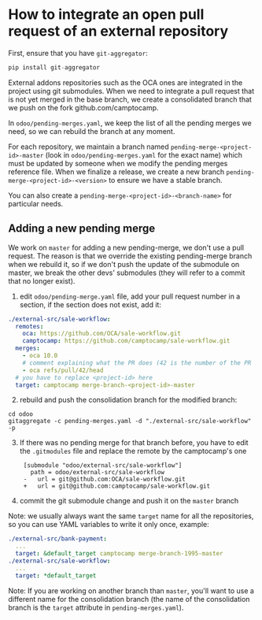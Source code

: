 <!--
This file has been generated with 'invoke project.sync'.
Do not modify. Any manual change will be lost.
-->
# How to integrate an open pull request of an external repository

First, ensure that you have `git-aggregator`:

```python
pip install git-aggregator
```

External addons repositories such as the OCA ones are integrated in the project
using git submodules.  When we need to integrate a pull request that is not yet
merged in the base branch, we create a consolidated branch that we push on the fork
github.com/camptocamp.

In `odoo/pending-merges.yaml`, we keep the list of all the pending merges we
need, so we can rebuild the branch at any moment.

For each repository, we maintain a branch named
`pending-merge-<project-id>-master` (look in `odoo/pending-merges.yaml` for the
exact name)  which must be updated by someone when we modify the pending merges
reference file.  When we finalize a release, we create a new branch
`pending-merge-<project-id>-<version>` to ensure we have a stable branch.

You can also create a `pending-merge-<project-id>-<branch-name>` for particular
needs.

## Adding a new pending merge

We work on `master` for adding a new pending-merge, we don't use a pull
request. The reason is that we override the existing pending-merge branch when
we rebuild it, so if we don't push the update of the submodule on master, we
break the other devs' submodules (they will refer to a commit that no longer exist).


1. edit `odoo/pending-merge.yaml` file, add your pull request number in a section,
   if the section does not exist, add it:

  ```yaml
  ./external-src/sale-workflow:
    remotes:
      oca: https://github.com/OCA/sale-workflow.git
      camptocamp: https://github.com/camptocamp/sale-workflow.git
    merges:
      - oca 10.0
      # comment explaining what the PR does (42 is the number of the PR
      - oca refs/pull/42/head
    # you have to replace <project-id> here
    target: camptocamp merge-branch-<project-id>-master
  ```

2. rebuild and push the consolidation branch for the modified branch:

  ```
  cd odoo
  gitaggregate -c pending-merges.yaml -d "./external-src/sale-workflow" -p
  ```

3. If there was no pending merge for that branch before, you have to edit the `.gitmodules` file
   and replace the remote by the camptocamp's one

   ```
    [submodule "odoo/external-src/sale-workflow"]
      path = odoo/external-src/sale-workflow
    -   url = git@github.com:OCA/sale-workflow.git
    +   url = git@github.com:camptocamp/sale-workflow.git
    ```

4. commit the git submodule change and push it on the `master` branch

Note: we usually always want the same `target` name for all the repositories, so you can use
YAML variables to write it only once, example:

```yaml
./external-src/bank-payment:
  ...
  target: &default_target camptocamp merge-branch-1995-master
./external-src/sale-workflow:
  ...
  target: *default_target
```

Note: If you are working on another branch than `master`, you'll want to use a
different name for the consolidation branch (the name of the consolidation
branch is the `target` attribute in `pending-merges.yaml`).
